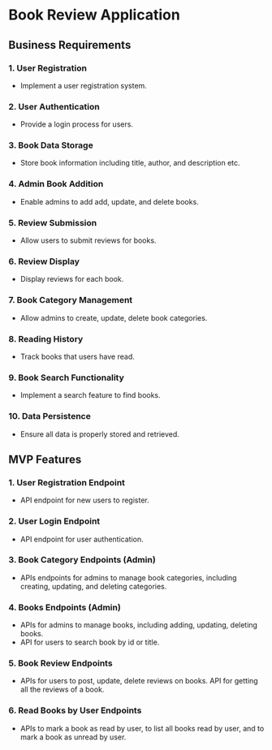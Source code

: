 # Book Review Application

## Business Requirements

### 1. User Registration
- Implement a user registration system.

### 2. User Authentication
- Provide a login process for users.

### 3. Book Data Storage
- Store book information including title, author, and description etc.

### 4. Admin Book Addition
- Enable admins to add add, update, and delete books.

### 5. Review Submission
- Allow users to submit reviews for books.

### 6. Review Display
- Display reviews for each book.

### 7. Book Category Management
- Allow admins to create, update, delete book categories.

### 8. Reading History
- Track books that users have read.

### 9. Book Search Functionality
- Implement a search feature to find books.

### 10. Data Persistence
- Ensure all data is properly stored and retrieved.

## MVP Features

### 1. User Registration Endpoint
- API endpoint for new users to register.

### 2. User Login Endpoint
- API endpoint for user authentication.

### 3. Book Category Endpoints (Admin)
- APIs endpoints for admins to manage book categories, including creating, updating, and deleting categories.

### 4. Books Endpoints (Admin)
- APIs for admins to manage books, including adding, updating, deleting books.
- API for users to search book by id or title.

### 5. Book Review Endpoints
- APIs for users to post, update, delete reviews on books. API for getting all the reviews of a book.

### 6. Read Books by User Endpoints
- APIs to mark a book as read by user, to list all books read by user, and to mark a book as unread by user.


